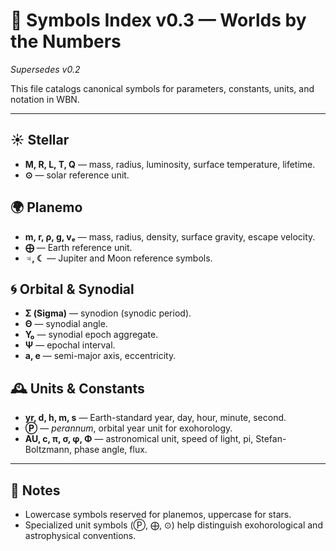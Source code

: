 # 🔣 Symbols Index v0.3 — Worlds by the Numbers
*Supersedes v0.2*

This file catalogs canonical symbols for parameters, constants, units, and notation in WBN.  

---

## ☀️ Stellar
- **M, R, L, T, Q** — mass, radius, luminosity, surface temperature, lifetime.  
- **⊙** — solar reference unit.

## 🌍 Planemo
- **m, r, ρ, g, vₑ** — mass, radius, density, surface gravity, escape velocity.  
- **⨁** — Earth reference unit.  
- **♃, ☾** — Jupiter and Moon reference symbols.

## 🌀 Orbital & Synodial
- **Σ (Sigma)** — synodion (synodic period).  
- **Θ** — synodial angle.  
- **Y₀** — synodial epoch aggregate.  
- **Ψ** — epochal interval.  
- **a, e** — semi-major axis, eccentricity.

## 🕰 Units & Constants
- **yr, d, h, m, s** — Earth-standard year, day, hour, minute, second.  
- **Ⓟ** — *perannum*, orbital year unit for exohorology.  
- **AU, c, π, σ, φ, Φ** — astronomical unit, speed of light, pi, Stefan-Boltzmann, phase angle, flux.

---

## 📌 Notes
- Lowercase symbols reserved for planemos, uppercase for stars.  
- Specialized unit symbols (Ⓟ, ⨁, ⊙) help distinguish exohorological and astrophysical conventions.  
